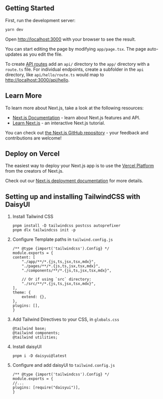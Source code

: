 ## Getting Started

First, run the development server:

```bash
yarn dev
```

Open [http://localhost:3000](http://localhost:3000) with your browser to see the result.

You can start editing the page by modifying `app/page.tsx`. The page auto-updates as you edit the file.

To create [API routes](https://nextjs.org/docs/app/building-your-application/routing/router-handlers) add an `api/` directory to the `app/` directory with a `route.ts` file. For individual endpoints, create a subfolder in the `api` directory, like `api/hello/route.ts` would map to [http://localhost:3000/api/hello](http://localhost:3000/api/hello).

## Learn More

To learn more about Next.js, take a look at the following resources:

- [Next.js Documentation](https://nextjs.org/docs) - learn about Next.js features and API.
- [Learn Next.js](https://nextjs.org/learn/foundations/about-nextjs) - an interactive Next.js tutorial.

You can check out [the Next.js GitHub repository](https://github.com/vercel/next.js/) - your feedback and contributions are welcome!

## Deploy on Vercel

The easiest way to deploy your Next.js app is to use the [Vercel Platform](https://vercel.com/new?utm_source=github.com&utm_medium=referral&utm_campaign=turborepo-readme) from the creators of Next.js.

Check out our [Next.js deployment documentation](https://nextjs.org/docs/deployment) for more details.


## Setting up and installing TailwindCSS with DaisyUI

1. Install Tailwind CSS 
   ```
   pnpm install -D tailwindcss postcss autoprefixer
   pnpm dlx tailwindcss init -p
   ```
2. Configure Template paths in `tailwind.config.js`
    ```
    /** @type {import('tailwindcss').Config} */
    module.exports = {
    content: [
        "./app/**/*.{js,ts,jsx,tsx,mdx}",
        "./pages/**/*.{js,ts,jsx,tsx,mdx}",
        "./components/**/*.{js,ts,jsx,tsx,mdx}",
    
        // Or if using `src` directory:
        "./src/**/*.{js,ts,jsx,tsx,mdx}",
    ],
    theme: {
        extend: {},
    },
    plugins: [],
    }
    ```

3. Add Tailwind Directives to your CSS, in `globals.css` 
    ```
    @tailwind base;
    @tailwind components;
    @tailwind utilities;
    ```

4. Install daisyUI
   ```
   pnpm i -D daisyui@latest
   ```
2. Configure and add daisyUI to `tailwind.config.js`
    ```
    /** @type {import('tailwindcss').Config} */
    module.exports = {
    //...
    plugins: [require("daisyui")],
    }
    ```